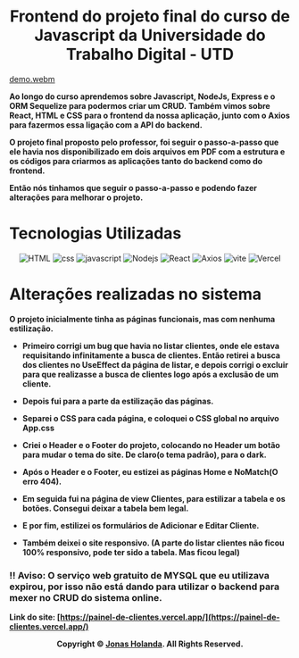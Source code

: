 <div align="center">

# Frontend do projeto final do curso de Javascript da Universidade do Trabalho Digital - UTD

</div>

[demo.webm](https://github.com/jonas-holanda/painel-de-clientes/assets/138180385/5a046fa1-cf7f-4fe7-bcf8-7ab63396e6fe)


**Ao longo do curso aprendemos sobre Javascript, NodeJs, Express e o ORM Sequelize para podermos criar um CRUD.** 
**Também vimos sobre React, HTML e CSS para o frontend da nossa aplicação, junto com o Axios para fazermos essa ligação com a API do backend.**

**O projeto final proposto pelo professor, foi seguir o passo-a-passo que ele havia nos disponibilizado em dois arquivos em PDF com a estrutura e os códigos para criarmos as aplicações tanto do backend como do frontend.**

**Então nós tinhamos que seguir o passo-a-passo e podendo fazer alterações para melhorar o projeto.**

# Tecnologias Utilizadas

<div align="center">

![HTML](https://img.shields.io/badge/HTML5-E34F26?style=for-the-badge&logo=html5&logoColor=white) ![css](https://img.shields.io/badge/CSS3-1572B6?style=for-the-badge&logo=css3&logoColor=white) ![javascript](https://img.shields.io/badge/JavaScript-323330?style=for-the-badge&logo=javascript&logoColor=F7DF1E) ![Nodejs](https://img.shields.io/badge/Node%20js-339933?style=for-the-badge&logo=nodedotjs&logoColor=white) ![React](https://img.shields.io/badge/React-20232A?style=for-the-badge&logo=react&logoColor=61DAFB) ![Axios](https://img.shields.io/badge/axios-671ddf?&style=for-the-badge&logo=axios&logoColor=white) ![vite](https://img.shields.io/badge/Vite-B73BFE?style=for-the-badge&logo=vite&logoColor=FFD62E) ![Vercel](https://img.shields.io/badge/Vercel-000000?style=for-the-badge&logo=vercel&logoColor=white) 

</div>

# Alterações realizadas no sistema
**O projeto inicialmente tinha as páginas funcionais, mas com nenhuma estilização.**

- **Primeiro corrigi um bug que havia no listar clientes, onde ele estava requisitando infinitamente a busca de clientes. Então retirei a busca dos clientes no UseEffect da página de listar, e depois corrigi o excluir para que realizasse a busca de clientes logo após a exclusão de um cliente.**

- **Depois fui para a parte da estilização das páginas.**
- **Separei o CSS para cada página, e coloquei o CSS global no arquivo App.css**
- **Criei o Header e o Footer do projeto, colocando no Header um botão para mudar o tema do site. De claro(o tema padrão), para o dark.**
- **Após o Header e o Footer, eu estizei as páginas Home e NoMatch(O erro 404).**
- **Em seguida fui na página de view Clientes, para estilizar a tabela e os botões. Consegui deixar a tabela bem legal.**
- **E por fim, estilizei os formulários de Adicionar e Editar Cliente.**
- **Também deixei o site responsivo. (A parte do listar clientes não ficou 100% responsivo, pode ter sido a tabela. Mas ficou legal)**

### ‼️ Aviso: O serviço web gratuito de MYSQL que eu utilizava expirou, por isso não está dando para utilizar o backend para mexer no CRUD do sistema online. 

**Link do site: [https://painel-de-clientes.vercel.app/](https://painel-de-clientes.vercel.app/)**

<p align="center">
    <strong>Copyright © <a href="https://github.com/jonas-holanda" target="_blank">Jonas Holanda</a>. All Rights Reserved.</strong>
</p>
